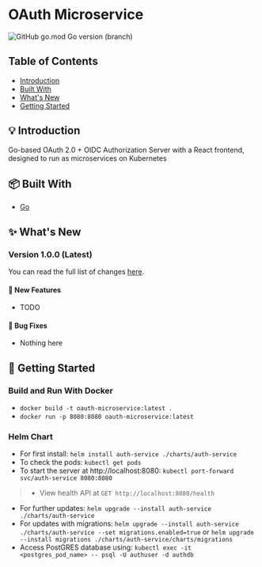 # OAuth Microservice
![GitHub go.mod Go version (branch)](https://img.shields.io/github/go-mod/go-version/arnavmaiti/oauth-microservice/v1.0.0)

## Table of Contents
* [Introduction](#bulb-introduction)
* [Built With](#package-built-with)
* [What's New](#sparkles-whats-new)
* [Getting Started](#wrench-getting-started)

## :bulb: Introduction
Go-based OAuth 2.0 + OIDC Authorization Server with a React frontend, designed to run as microservices on Kubernetes

## :package: Built With
* [Go](https://go.dev/)

## :sparkles: What's New

### Version 1.0.0 (Latest)
You can read the full list of changes [here](https://github.com/arnavmaiti/oauth-microservice/wiki/Version-1.0.0).

#### :rocket: New Features
* TODO

#### :bug: Bug Fixes
* Nothing here

## :wrench: Getting Started

### Build and Run With Docker
* `docker build -t oauth-microservice:latest .`
* `docker run -p 8080:8080 oauth-microservice:latest`

### Helm Chart
* For first install: `helm install auth-service ./charts/auth-service`
* To check the pods: `kubectl get pods`
* To start the server at http://localhost:8080: `kubectl port-forward svc/auth-service 8080:8080`
> * View health API at `GET http://localhost:8080/health`
* For further updates: `helm upgrade --install auth-service ./charts/auth-service`
* For updates with migrations: `helm upgrade --install auth-service ./charts/auth-service --set migrations.enabled=true` or `helm upgrade --install migrations ./charts/auth-service/charts/migrations`
* Access PostGRES database using: `kubectl exec -it <postgres_pod_name> -- psql -U authuser -d authdb`

